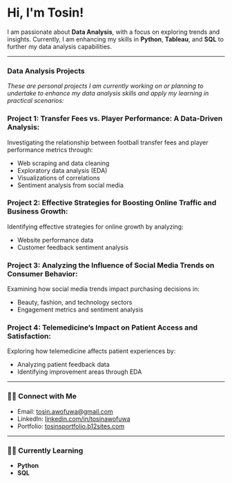  # Hi, I'm Tosin!
I am passionate about **Data Analysis**, with a focus on exploring trends and insights. Currently, I am enhancing my skills in **Python**, **Tableau**, and **SQL** to further my data analysis capabilities.

---

###  Data Analysis Projects
*These are personal projects I am currently working on or planning to undertake to enhance my data analysis skills and apply my learning in practical scenarios:*

 ###  Project 1: Transfer Fees vs. Player Performance: A Data-Driven Analysis:
Investigating the relationship between football transfer fees and player performance metrics through:
- Web scraping and data cleaning
- Exploratory data analysis (EDA)
- Visualizations of correlations
- Sentiment analysis from social media

 ### Project 2: Effective Strategies for Boosting Online Traffic and Business Growth:
Identifying effective strategies for online growth by analyzing:
  - Website performance data
  - Customer feedback sentiment analysis

 ### Project 3: Analyzing the Influence of Social Media Trends on Consumer Behavior:
Examining how social media trends impact purchasing decisions in:
  - Beauty, fashion, and technology sectors
  - Engagement metrics and sentiment analysis 

 ### Project 4: Telemedicine’s Impact on Patient Access and Satisfaction:
Exploring how telemedicine affects patient experiences by:
  - Analyzing patient feedback data
  - Identifying improvement areas through EDA
---
### 🤳🏼 Connect with Me
- Email: [tosin.awofuwa@gmail.com](mailto:tosin.awofuwa@gmail.com)
- LinkedIn: [linkedin.com/in/tosinawofuwa](http://linkedin.com/in/tosinawofuwa)
- Portfolio: [tosinsportfolio.b12sites.com](https://tosinsportfolio.b12sites.com/index#home)
  

---

### 👩‍💻 Currently Learning
- **Python**
- **SQL**

